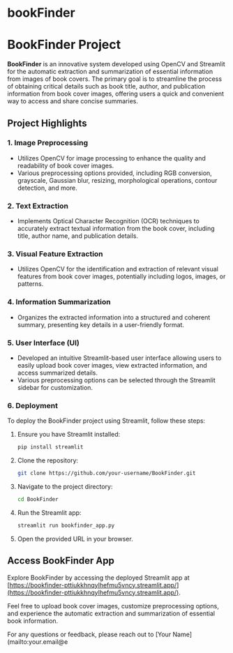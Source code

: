 # bookFinder
# BookFinder Project

**BookFinder** is an innovative system developed using OpenCV and Streamlit for the automatic extraction and summarization of essential information from images of book covers. The primary goal is to streamline the process of obtaining critical details such as book title, author, and publication information from book cover images, offering users a quick and convenient way to access and share concise summaries.

## Project Highlights

### 1. Image Preprocessing
- Utilizes OpenCV for image processing to enhance the quality and readability of book cover images.
- Various preprocessing options provided, including RGB conversion, grayscale, Gaussian blur, resizing, morphological operations, contour detection, and more.

### 2. Text Extraction
- Implements Optical Character Recognition (OCR) techniques to accurately extract textual information from the book cover, including title, author name, and publication details.

### 3. Visual Feature Extraction
- Utilizes OpenCV for the identification and extraction of relevant visual features from book cover images, potentially including logos, images, or patterns.

### 4. Information Summarization
- Organizes the extracted information into a structured and coherent summary, presenting key details in a user-friendly format.

### 5. User Interface (UI)
- Developed an intuitive Streamlit-based user interface allowing users to easily upload book cover images, view extracted information, and access summarized details.
- Various preprocessing options can be selected through the Streamlit sidebar for customization.

### 6. Deployment
To deploy the BookFinder project using Streamlit, follow these steps:

1. Ensure you have Streamlit installed:
    ```bash
    pip install streamlit
    ```

2. Clone the repository:
    ```bash
    git clone https://github.com/your-username/BookFinder.git
    ```

3. Navigate to the project directory:
    ```bash
    cd BookFinder
    ```

4. Run the Streamlit app:
    ```bash
    streamlit run bookfinder_app.py
    ```

5. Open the provided URL in your browser.

## Access BookFinder App
Explore BookFinder by accessing the deployed Streamlit app at [https://bookfinder-pttiukkhnqylhefmu5vncy.streamlit.app/](https://bookfinder-pttiukkhnqylhefmu5vncy.streamlit.app/).

Feel free to upload book cover images, customize preprocessing options, and experience the automatic extraction and summarization of essential book information.

For any questions or feedback, please reach out to [Your Name](mailto:your.email@e
